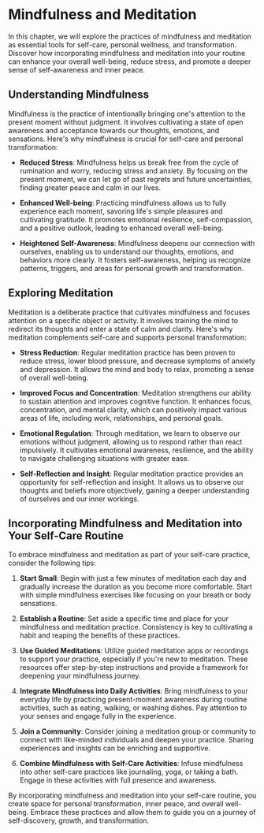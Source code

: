 Mindfulness and Meditation
===================================

In this chapter, we will explore the practices of mindfulness and meditation as essential tools for self-care, personal wellness, and transformation. Discover how incorporating mindfulness and meditation into your routine can enhance your overall well-being, reduce stress, and promote a deeper sense of self-awareness and inner peace.

Understanding Mindfulness
-------------------------

Mindfulness is the practice of intentionally bringing one's attention to the present moment without judgment. It involves cultivating a state of open awareness and acceptance towards our thoughts, emotions, and sensations. Here's why mindfulness is crucial for self-care and personal transformation:

* **Reduced Stress**: Mindfulness helps us break free from the cycle of rumination and worry, reducing stress and anxiety. By focusing on the present moment, we can let go of past regrets and future uncertainties, finding greater peace and calm in our lives.

* **Enhanced Well-being**: Practicing mindfulness allows us to fully experience each moment, savoring life's simple pleasures and cultivating gratitude. It promotes emotional resilience, self-compassion, and a positive outlook, leading to enhanced overall well-being.

* **Heightened Self-Awareness**: Mindfulness deepens our connection with ourselves, enabling us to understand our thoughts, emotions, and behaviors more clearly. It fosters self-awareness, helping us recognize patterns, triggers, and areas for personal growth and transformation.

Exploring Meditation
--------------------

Meditation is a deliberate practice that cultivates mindfulness and focuses attention on a specific object or activity. It involves training the mind to redirect its thoughts and enter a state of calm and clarity. Here's why meditation complements self-care and supports personal transformation:

* **Stress Reduction**: Regular meditation practice has been proven to reduce stress, lower blood pressure, and decrease symptoms of anxiety and depression. It allows the mind and body to relax, promoting a sense of overall well-being.

* **Improved Focus and Concentration**: Meditation strengthens our ability to sustain attention and improves cognitive function. It enhances focus, concentration, and mental clarity, which can positively impact various areas of life, including work, relationships, and personal goals.

* **Emotional Regulation**: Through meditation, we learn to observe our emotions without judgment, allowing us to respond rather than react impulsively. It cultivates emotional awareness, resilience, and the ability to navigate challenging situations with greater ease.

* **Self-Reflection and Insight**: Regular meditation practice provides an opportunity for self-reflection and insight. It allows us to observe our thoughts and beliefs more objectively, gaining a deeper understanding of ourselves and our inner workings.

Incorporating Mindfulness and Meditation into Your Self-Care Routine
--------------------------------------------------------------------

To embrace mindfulness and meditation as part of your self-care practice, consider the following tips:

1. **Start Small**: Begin with just a few minutes of meditation each day and gradually increase the duration as you become more comfortable. Start with simple mindfulness exercises like focusing on your breath or body sensations.

2. **Establish a Routine**: Set aside a specific time and place for your mindfulness and meditation practice. Consistency is key to cultivating a habit and reaping the benefits of these practices.

3. **Use Guided Meditations**: Utilize guided meditation apps or recordings to support your practice, especially if you're new to meditation. These resources offer step-by-step instructions and provide a framework for deepening your mindfulness journey.

4. **Integrate Mindfulness into Daily Activities**: Bring mindfulness to your everyday life by practicing present-moment awareness during routine activities, such as eating, walking, or washing dishes. Pay attention to your senses and engage fully in the experience.

5. **Join a Community**: Consider joining a meditation group or community to connect with like-minded individuals and deepen your practice. Sharing experiences and insights can be enriching and supportive.

6. **Combine Mindfulness with Self-Care Activities**: Infuse mindfulness into other self-care practices like journaling, yoga, or taking a bath. Engage in these activities with full presence and awareness.

By incorporating mindfulness and meditation into your self-care routine, you create space for personal transformation, inner peace, and overall well-being. Embrace these practices and allow them to guide you on a journey of self-discovery, growth, and transformation.

